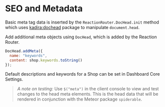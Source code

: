 # SEO and Metadata

Basic meta tag data is inserted by the `ReactionRouter.DocHead.init` method which uses [kadira:dochead](https://github.com/kadirahq/meteor-dochead) package to manipulate `document.head`.

Add additional meta objects using `DocHead`, which is added by the Reaction Router.

```js
DocHead.addMeta({
  name: "keywords",
  content: shop.keywords.toString()
});
```

Default descriptions and keywords for a Shop can be set in Dashboard Core Settings.

> _A note on testing:_ Use `$("meta")` in the client console to view and test changes to the head meta elements. This is the head data that will be rendered in conjunction with the Meteor package `spiderable`.
